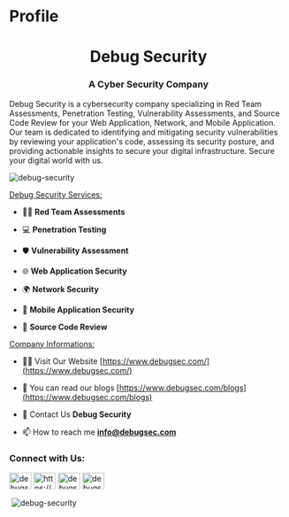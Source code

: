 # Profile
<h1 align="center">Debug Security</h1>
<h3 align="center">A Cyber Security Company</h3>
<p align="left">Debug Security is a cybersecurity company specializing in Red Team Assessments, Penetration Testing, Vulnerability Assessments, and Source Code Review for your Web Application, Network, and Mobile Application. Our team is dedicated to identifying and mitigating security vulnerabilities by reviewing your application's code, assessing its security posture, and providing actionable insights to secure your digital infrastructure. Secure your digital world with us.</p>
<p align="left"> <img src="https://komarev.com/ghpvc/?username=debug-security&label=Profile%20views&color=0e75b6&style=flat" alt="debug-security" /> </p>
<!-- <p align="left"> <a href="https://github.com/ryo-ma/github-profile-trophy"><img src="https://github-profile-trophy.vercel.app/?username=debug-security" alt="debug-security" /></a> </p>
 -->
<p align="left"> <a href="https://www.debugsec.com/services" target="blank">Debug Security Services:</a></p>

- 🕵️‍♂️ **Red Team Assessments**

- 💻 **Penetration Testing**
  
- 🛡️ **Vulnerability Assessment**
  
- 🌐 **Web Application Security**
  
- 🌍 **Network Security**
  
- 📱 **Mobile Application Security**
  
- 📝 **Source Code Review**

<p align="left"> <a href="https://www.debugsec.com/" target="blank">Company Informations:</a></p>

- 👨‍💻 Visit Our Website [https://www.debugsec.com/](https://www.debugsec.com/)

- 📝 You can read our blogs [https://www.debugsec.com/blogs](https://www.debugsec.com/blogs)

- 💬 Contact Us <a href="https://www.debugsec.com/contact-us" target="blank" rel="dofollow" style="text-decoration: none">**Debug Security**</a>

- 📫 How to reach me **info@debugsec.com**

<h3 align="left">Connect with Us:</h3>
<p align="left">
<a href="https://twitter.com/debugsecurities" target="blank"><img align="center" src="https://raw.githubusercontent.com/rahuldkjain/github-profile-readme-generator/master/src/images/icons/Social/twitter.svg" alt="debugsecurities" height="30" width="40" /></a>
<a href="https://linkedin.com/in/https://www.linkedin.com/company/debugsec" target="blank"><img align="center" src="https://raw.githubusercontent.com/rahuldkjain/github-profile-readme-generator/master/src/images/icons/Social/linked-in-alt.svg" alt="https://www.linkedin.com/company/debugsec" height="30" width="40" /></a>
<a href="https://fb.com/debugsec" target="blank"><img align="center" src="https://raw.githubusercontent.com/rahuldkjain/github-profile-readme-generator/master/src/images/icons/Social/facebook.svg" alt="debugsec" height="30" width="40" /></a>
<a href="https://instagram.com/debugsecurityltd" target="blank"><img align="center" src="https://raw.githubusercontent.com/rahuldkjain/github-profile-readme-generator/master/src/images/icons/Social/instagram.svg" alt="debugsecurityltd" height="30" width="40" /></a>
</p>

<p>&nbsp;<img align="center" src="https://github-readme-stats.vercel.app/api?username=debug-security&show_icons=true&locale=en" alt="debug-security" /></p>

